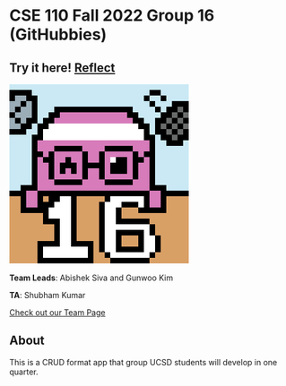 # CSE 110 Fall 2022 Group 16 (GitHubbies)
## Try it here! [Reflect](https://cse110-fa22-group16.github.io/cse110-fa22-group16/source/hello-page/home-page.html)
![mascot hubby](admin/branding/Hubby-logo.png)


**Team Leads**: Abishek Siva and Gunwoo Kim

**TA**: Shubham Kumar

[Check out our Team Page](admin/team.md)

## About
This is a CRUD format app that group UCSD students will develop in one quarter.
